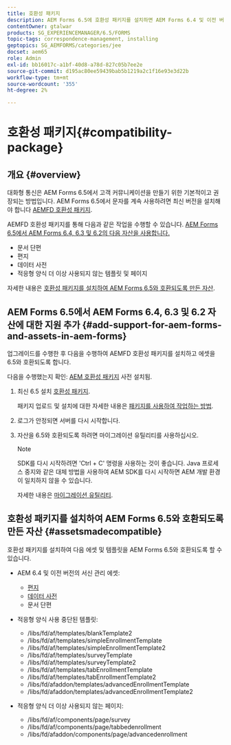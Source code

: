 ```yaml
---
title: 호환성 패키지
description: AEM Forms 6.5에 호환성 패키지를 설치하면 AEM Forms 6.4 및 이전 버전의 서신 관리 에셋과 더 이상 사용되지 않는 적응형 양식 템플릿 및 페이지를 사용할 수 있습니다
contentOwner: gtalwar
products: SG_EXPERIENCEMANAGER/6.5/FORMS
topic-tags: correspondence-management, installing
geptopics: SG_AEMFORMS/categories/jee
docset: aem65
role: Admin
exl-id: bb16017c-a1bf-40d8-a78d-827c05b7ee2e
source-git-commit: d195ac80ee59439bab5b1219a2c1f16e93e3d22b
workflow-type: tm+mt
source-wordcount: '355'
ht-degree: 2%

---
```


# 호환성 패키지{#compatibility-package}

## 개요 {#overview}

대화형 통신은 AEM Forms 6.5에서 고객 커뮤니케이션을 만들기 위한 기본적이고 권장되는 방법입니다. AEM Forms 6.5에서 문자를 계속 사용하려면 최신 버전을 설치해야 합니다 [AEMFD 호환성 패키지](https://helpx.adobe.com/kr/aem-forms/kb/aem-forms-releases.html).

AEMFD 호환성 패키지를 통해 다음과 같은 작업을 수행할 수 있습니다. [AEM Forms 6.5에서 AEM Forms 6.4, 6.3 및 6.2의 다음 자산을 사용합니다.](../../forms/using/compatibility-package.md#add-support-for-aem-forms-and-assets-in-aem-forms)

* 문서 단편
* 편지
* 데이터 사전
* 적응형 양식 더 이상 사용되지 않는 템플릿 및 페이지

자세한 내용은 [호환성 패키지를 설치하여 AEM Forms 6.5와 호환되도록 만든 자산](../../forms/using/compatibility-package.md#assetsmadecompatible).

## AEM Forms 6.5에서 AEM Forms 6.4, 6.3 및 6.2 자산에 대한 지원 추가 {#add-support-for-aem-forms-and-assets-in-aem-forms}

업그레이드를 수행한 후 다음을 수행하여 AEMFD 호환성 패키지를 설치하고 에셋을 6.5와 호환되도록 합니다.

다음을 수행했는지 확인: [AEM 호환성 패키지](https://helpx.adobe.com/kr/aem-forms/kb/aem-forms-releases.html) 사전 설치됨.

1. 최신 6.5 설치 [호환성 패키지](https://helpx.adobe.com/kr/aem-forms/kb/aem-forms-releases.html).

   패키지 업로드 및 설치에 대한 자세한 내용은 [패키지를 사용하여 작업하는 방법](/help/sites-administering/package-manager.md).

1. 로그가 안정되면 서버를 다시 시작합니다.
1. 자산을 6.5와 호환되도록 하려면 마이그레이션 유틸리티를 사용하십시오.

   >[!NOTE]
   >
   > SDK를 다시 시작하려면 &#39;Ctrl + C&#39; 명령을 사용하는 것이 좋습니다. Java 프로세스 중지와 같은 대체 방법을 사용하여 AEM SDK를 다시 시작하면 AEM 개발 환경이 일치하지 않을 수 있습니다.

   자세한 내용은 [마이그레이션 유틸리티](../../forms/using/migration-utility.md).

## 호환성 패키지를 설치하여 AEM Forms 6.5와 호환되도록 만든 자산 {#assetsmadecompatible}

호환성 패키지를 설치하여 다음 에셋 및 템플릿을 AEM Forms 6.5와 호환되도록 할 수 있습니다.

* AEM 6.4 및 이전 버전의 서신 관리 에셋:

   * [편지](../../forms/using/create-letter.md)
   * [데이터 사전](/help/forms/using/data-dictionary.md)
   * 문서 단편

* 적응형 양식 사용 중단된 템플릿:

   * /libs/fd/af/templates/blankTemplate2
   * /libs/fd/af/templates/simpleEnrollmentTemplate
   * /libs/fd/af/templates/simpleEnrollmentTemplate2
   * /libs/fd/af/templates/surveyTemplate
   * /libs/fd/af/templates/surveyTemplate2
   * /libs/fd/af/templates/tabEnrollmentTemplate
   * /libs/fd/af/templates/tabEnrollmentTemplate2
   * /libs/fd/afaddon/templates/advancedEnrollmentTemplate
   * /libs/fd/afaddon/templates/advancedEnrollmentTemplate2

* 적응형 양식 더 이상 사용되지 않는 페이지:

   * /libs/fd/af/components/page/survey
   * /libs/fd/af/components/page/tabbedenrollment
   * /libs/fd/afaddon/components/page/advancedenrollment
